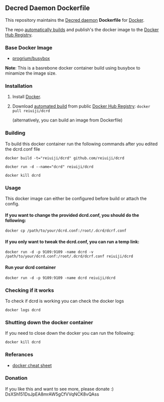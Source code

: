 ## Decred Daemon Dockerfile

This repository maintains the [Decred daemon](http://decred.org/) **Dockerfile** for [Docker](https://www.docker.com/).

The repo [automatically builds](https://registry.hub.docker.com/u/reiuiji/dcrd/) and publish's the docker image to the [Docker Hub Registry](https://registry.hub.docker.com/).

### Base Docker Image

* [progrium/busybox](https://github.com/progrium/busybox)

**Note**: This is a basrebone docker container build using busybox to minamize the image size.

### Installation

1. Install [Docker](https://www.docker.com/).

2. Download [automated build](https://registry.hub.docker.com/u/reiuiji/dcrd/) from public [Docker Hub Registry](https://registry.hub.docker.com/): `docker pull reiuiji/dcrd`

   (alternatively, you can build an image from Dockerfile)

### Building
To build this docker container run the following commands after you edited the dcrd.conf file

    docker build -t="reiuiji/dcrd" github.com/reiuiji/dcrd

    docker run -d --name="dcrd" reiuiji/dcrd

    docker kill dcrd


### Usage
This docker image can either be configured before build or attach the config.

#### If you want to change the provided dcrd.conf, you should do the following:

    docker cp /path/to/your/dcrd.conf:/root/.dcrd/dcrf.conf

#### If you only want to tweak the dcrd.conf, you can run a temp link:

    docker run -d -p 9109:9109 -name dcrd -v /path/to/your/dcrd.conf:/root/.dcrd/dcrf.conf reiuiji/dcrd

#### Run your dcrd container

    docker run -d -p 9109:9109 -name dcrd reiuiji/dcrd

### Checking if it works
To check if dcrd is working you can check the docker logs

    docker logs dcrd

### Shutting down the docker container
If you need to close down the docker you can run the following:

    docker kill dcrd

### Referances
 * [docker cheat sheet](https://github.com/wsargent/docker-cheat-sheet)

### Donation
If you like this and want to see more, please donate :)
DsXSh151DsJpEA8mrAW5gCfVVqNCK8vQAss
